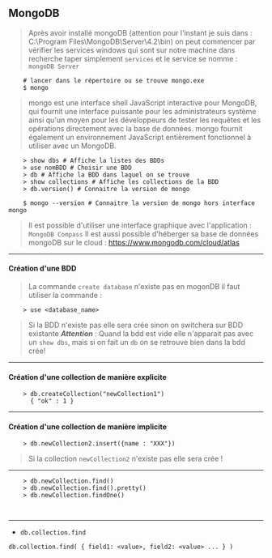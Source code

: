 MongoDB
-
> Après avoir installé mongoDB (attention pour l'instant je suis dans : C:\Program Files\MongoDB\Server\4.2\bin)
> on peut commencer par vérifier les services windows qui sont sur notre machine
> dans recherche taper simplement ``services`` et le service se nomme : ``mongoDB Server``


````shell script
    # lancer dans le répertoire ou se trouve mongo.exe
    $ mongo
````
>mongo est une interface shell JavaScript interactive pour MongoDB,
>qui fournit une interface puissante pour les administrateurs système ainsi 
>qu'un moyen pour les développeurs de tester les requêtes et les opérations directement 
>avec la base de données. mongo fournit également un environnement JavaScript
> entièrement fonctionnel à utiliser avec un MongoDB.

````shell script
    > show dbs # Affiche la listes des BDDs
    > use nomBDD # Choisir une BDD
    > db # Affiche la BDD dans laquel on se trouve
    > show collections # Affiche les collections de la BDD  
    > db.version() # Connaitre la version de mongo

    $ mongo --version # Connaitre la version de mongo hors interface mongo
````
> Il est possible d'utiliser une interface graphique avec l'application : ``MongoDB Compass``
> Il est aussi possible d'héberger sa base de données mongoDB sur le cloud : https://www.mongodb.com/cloud/atlas


---
#### Création d'une BDD
> La commande `create database` n'existe pas en mogonDB
> il faut utiliser la commande :
````shell script
    > use <database_name>
````
> Si la BDD n'existe pas elle sera crée sinon on switchera sur BDD existante
>***Attention*** : Quand la bdd est vide elle n'apparait pas avec un `show dbs`, mais si on fait un `db` on se retrouve bien dans la bdd crée!
---
#### Création d'une collection de manière explicite
````shell script
    > db.createCollection("newCollection1")
      { "ok" : 1 }
````
---

#### Création d'une collection de manière implicite
````shell script
    > db.newCollection2.insert({name : "XXX"})
````
> Si la collection `newCollection2` n'existe pas elle sera crée !
---

````shell script
    > db.newCollection.find()
    > db.newCollection.find().pretty()
    > db.newCollection.findOne()

    
````

---
- ``db.collection.find``
````shell script
db.collection.find( { field1: <value>, field2: <value> ... } )
````

